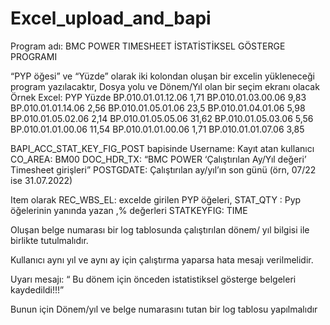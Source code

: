 # Excel_upload_and_bapi

Program adı: BMC POWER TIMESHEET İSTATİSTİKSEL GÖSTERGE PROGRAMI

“PYP öğesi” ve “Yüzde” 	olarak iki kolondan oluşan bir excelin yükleneceği program yazılacaktır,
Dosya yolu ve Dönem/Yıl olan bir seçim ekranı olacak  
Örnek Excel:
  PYP	             Yüzde
 BP.010.01.01.12.06	1,71
 BP.010.01.03.00.06	9,83
 BP.010.01.01.14.06	2,56
 BP.010.01.05.01.06	23,5
 BP.010.01.04.01.06	5,98
 BP.010.01.05.02.06	2,14
 BP.010.01.05.05.06	31,62
 BP.010.01.05.03.06	5,56
 BP.010.01.01.00.06	11,54
 BP.010.01.01.00.06	1,71
 BP.010.01.01.07.06	3,85

 
BAPI_ACC_STAT_KEY_FIG_POST bapisinde
Username: Kayıt atan kullanıcı 
CO_AREA: BM00
DOC_HDR_TX:    “BMC POWER ‘Çalıştırılan Ay/Yıl değeri’ Timesheet girişleri”
POSTGDATE: Çalıştırılan ay/yıl’ın son günü (örn, 07/22 ise 31.07.2022) 

Item olarak
REC_WBS_EL: excelde girilen PYP öğeleri, 
STAT_QTY : Pyp öğelerinin yanında yazan ,% değerleri
STATKEYFIG: TIME

Oluşan belge numarası bir log tablosunda çalıştırılan dönem/ yıl bilgisi ile birlikte tutulmalıdır.

Kullanıcı aynı yıl ve aynı ay için çalıştırma yaparsa hata mesajı verilmelidir.

Uyarı mesajı: “ Bu dönem için önceden istatistiksel gösterge belgeleri kaydedildi!!!”

Bunun için Dönem/yıl ve belge numarasını tutan bir log tablosu yapılmalıdır
